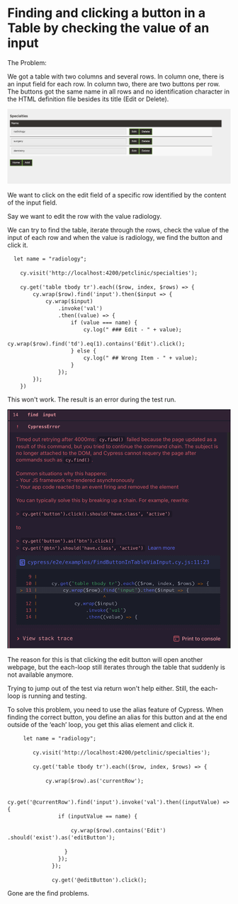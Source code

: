 # Finding and clicking a button in a Table by checking the value of an input

The Problem:

We got a table with two columns and several rows. In column one, there is an input field for each row. In column two, there are two buttons per row. The buttons got the same name in all rows and no identification character in the HTML definition file besides its title (Edit or Delete).

![the table as an example from the petclinic angular application](../../../images/Table.png)


We want to click on the edit field of a specific row identified by the content of the input field.

Say we want to edit the row with the value radiology.

We can try to find the table, iterate through the rows, check the value of the input of each row and when the value is radiology, we find the button and click it.

```
  let name = "radiology";

    cy.visit('http://localhost:4200/petclinic/specialties');

    cy.get('table tbody tr').each(($row, index, $rows) => {
        cy.wrap($row).find('input').then($input => {
            cy.wrap($input)
                .invoke('val')
                .then((value) => {
                    if (value === name) {
                        cy.log(" ### Edit - " + value);
                        cy.wrap($row).find('td').eq(1).contains('Edit').click();
                    } else {
                        cy.log(" ## Wrong Item - " + value);
                    }
                });
        });
    })
```

This won't work. The result is an error during the test run.

![error message from Cypress](../../../images/findError.png)

The reason for this is that clicking the edit button will open another webpage, but the each-loop still iterates through the table that suddenly is not available anymore.

Trying to jump out of the test via return won't help either. Still, the each-loop is running and testing.

To solve this problem, you need to use the alias feature of Cypress. When finding the correct button, you define an alias for this button and at the end outside of the ‘each’ loop, you get this alias element and click it.

````
     let name = "radiology";

        cy.visit('http://localhost:4200/petclinic/specialties');

        cy.get('table tbody tr').each(($row, index, $rows) => {

            cy.wrap($row).as('currentRow');

            cy.get('@currentRow').find('input').invoke('val').then((inputValue) => {
                if (inputValue == name) {
                
                    cy.wrap($row).contains('Edit') .should('exist').as('editButton');

                  }
                });
              });

              cy.get('@editButton').click();
````
Gone are the find problems.